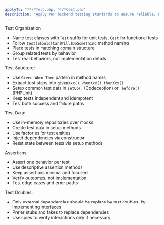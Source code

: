 ```yaml
---
applyTo: "**/*Test.php, **/*Cest.php"
description: "Apply PHP backend testing standards to ensure reliable, maintainable test suites that focus on behavior verification and proper test isolation WHEN writing tests for PHP backend"
---
```


Test Organization:
- Name test classes with `Test` suffix for unit tests, `Cest` for functional tests
- Follow `test[Should|Can|Will]DoSomething` method naming
- Place tests in matching domain structure
- Group related tests by behavior
- Test real behaviors, not implementation details

Test Structure:
- Use `Given-When-Then` pattern in method names
- Extract test steps into `givenXxx()`, `whenXxx()`, `thenXxx()`
- Setup common test data in `setUp()` (Codeception) or `_before()` (PHPUnit)
- Keep tests independent and idempotent
- Test both success and failure paths

Test Data:
- Use in-memory repositories over mocks
- Create test data in setup methods
- Use factories for test entities
- Inject dependencies via constructor
- Reset state between tests via setup methods

Assertions:
- Assert one behavior per test
- Use descriptive assertion methods
- Keep assertions minimal and focused
- Verify outcomes, not implementation
- Test edge cases and error paths

Test Doubles:
- Only external dependencies should be replace by test doubles, by implementing interfaces
- Prefer stubs and fakes to replace dependencies
- Use spies to verify interactions only if necessary

